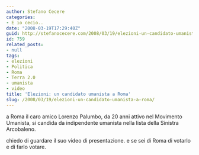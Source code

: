 ```yaml
---
author: Stefano Cecere
categories:
- E io cecio..
date: "2008-03-19T17:29:40Z"
guid: http://stefanocecere.com/2008/03/19/elezioni-un-candidato-umanista-a-roma/
id: 759
related_posts:
- null
tags:
- elezioni
- Politica
- Roma
- Terra 2.0
- umanista
- video
title: 'Elezioni: un candidato umanista a Roma'
slug: /2008/03/19/elezioni-un-candidato-umanista-a-roma/
---
```


a Roma il caro amico Lorenzo Palumbo, da 20 anni attivo nel Movimento Umanista, si candida da indipendente umanista nella lista della Sinistra Arcobaleno.

chiedo di guardare il suo video di presentazione. e se sei di Roma di votarlo e di farlo votare.
